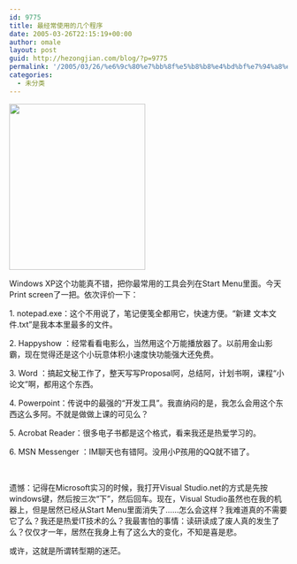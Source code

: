```yaml
---
id: 9775
title: 最经常使用的几个程序
date: 2005-03-26T22:15:19+00:00
author: omale
layout: post
guid: http://hezongjian.com/blog/?p=9775
permalink: '/2005/03/26/%e6%9c%80%e7%bb%8f%e5%b8%b8%e4%bd%bf%e7%94%a8%e7%9a%84%e5%87%a0%e4%b8%aa%e7%a8%8b%e5%ba%8f-2/'
categories:
  - 未分类
---
```

[<img alt="" class="aligncenter size-medium wp-image-10330" height="300" src="http://hezongjian.com/blog/wp-content/uploads/2005/03/frequentapp-246x300.jpg" title="frequentapp" width="246" />](http://hezongjian.com/blog/wp-content/uploads/2005/03/frequentapp.jpg)

Windows&nbsp;XP这个功能真不错，把你最常用的工具会列在Start&nbsp;Menu里面。今天Print&nbsp;screen了一把。依次评价一下：
	  
1.&nbsp;notepad.exe：这个不用说了，笔记便笺全都用它，快速方便。&ldquo;新建&nbsp;文本文件.txt&rdquo;是我本本里最多的文件。
	  
2.&nbsp;Happyshow&nbsp;：经常看看电影么，当然用这个万能播放器了。以前用金山影霸，现在觉得还是这个小玩意体积小速度快功能强大还免费。
	  
3.&nbsp;Word&nbsp;：搞起文秘工作了，整天写写Proposal阿，总结阿，计划书啊，课程&ldquo;小论文&rdquo;啊，都用这个东西。
	  
4.&nbsp;Powerpoint：传说中的最强的&ldquo;开发工具&rdquo;。我直纳闷的是，我怎么会用这个东西这么多阿。不就是做做上课的可见么？
	  
5.&nbsp;Acrobat&nbsp;Reader：很多电子书都是这个格式，看来我还是热爱学习的。
	  
6.&nbsp;MSN&nbsp;Messenger&nbsp;：IM聊天也有错阿。没用小P孩用的QQ就不错了。
	  
&nbsp;
	  
遗憾：记得在Microsoft实习的时候，我打开Visual&nbsp;Studio.net的方式是先按windows键，然后按三次&ldquo;下&rdquo;，然后回车。现在，Visual&nbsp;Studio虽然也在我的机器上，但是居然已经从Start&nbsp;Menu里面消失了&hellip;&hellip;怎么会这样？我难道真的不需要它了么？我还是热爱IT技术的么？我最害怕的事情：读研读成了废人真的发生了么？仅仅才一年，居然在我身上有了这么大的变化，不知是喜是悲。
	  
或许，这就是所谓转型期的迷茫。